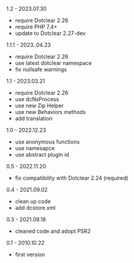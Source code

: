 1.2 - 2023.07.30
- require Dotclear 2.26
- require PHP 7.4+
- update to Dotclear 2.27-dev

1.1.1 - 2023..04.23
- require Dotclear 2.26
- use latest dotclear namespace
- fix nullsafe warnings

1.1 - 2023.03.21
- require Dotclear 2.26
- use dcNsProcess
- use new Zip Helper
- use new Behaviors methods
- add translation

1.0 - 2022.12.23
- use anonymous functions
- use namesapce
- use abstract plugin id

0.5 - 2022.11.20
- fix compatibility with Dotclear 2.24 (required)

0.4 - 2021.09.02
- clean up code
- add dcstore.xml

0.3 - 2021.08.18
- cleaned code and adopt PSR2

0.1 - 2010.10.22
- first version